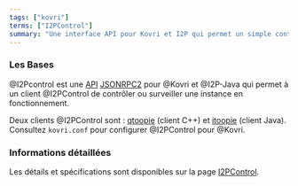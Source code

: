 ```yaml
---
tags: ["kovri"]
terms: ["I2PControl"]
summary: "Une interface API pour Kovri et I2P qui permet un simple contrôle distant"
---
```


### Les Bases

@I2Pcontrol est une [API](https://fr.wikipedia.org/wiki/Interface_de_programmation) [JSONRPC2](https://en.wikipedia.org/wiki/JSON-RPC) pour @Kovri et @I2P-Java qui permet à un client @I2PControl de contrôler ou surveiller une instance en fonctionnement.

Deux clients @I2PControl sont : [qtoopie](https://github.com/EinMByte/qtoopie) (client C++) et [itoopie](https://github.com/i2p/i2p.itoopie) (client Java). Consultez `kovri.conf` pour configurer @I2PControl pour @Kovri.

### Informations détaillées

Les détails et spécifications sont disponibles sur la page [I2PControl](https://geti2p.net/fr/docs/api/i2pcontrol).
